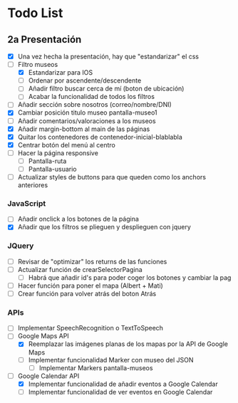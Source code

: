 # Todo List

## 2a Presentación
- [x] Una vez hecha la presentación, hay que "estandarizar" el css
- [ ] Filtro museos
    - [x] Estandarizar para IOS
    - [ ] Ordenar por ascendente/descendente
    - [ ] Añadir filtro buscar cerca de mí (boton de ubicación)
    - [ ] Acabar la funcionalidad de todos los filtros
- [ ] Añadir sección sobre nosotros (correo/nombre/DNI) 
- [x] Cambiar posición titulo museo pantalla-museo1
- [ ] Añadir comentarios/valoraciones a los museos
- [x] Añadir margin-bottom al main de las páginas
- [X] Quitar los contenedores de contenedor-inicial-blablabla
- [x] Centrar botón del menú al centro
- [ ] Hacer la página responsive
    - [ ] Pantalla-ruta
    - [ ] Pantalla-usuario
- [ ] Actualizar styles de buttons para que queden como los anchors anteriores
### JavaScript
- [ ] Añadir onclick a los botones de la página
- [X] Añadir que los filtros se plieguen y desplieguen con jquery
### JQuery
- [ ] Revisar de "optimizar" los returns de las funciones
- [ ] Actualizar función de crearSelectorPagina
    - [ ] Habrá que añadir id's para poder coger los botones y cambiar la pag
- [ ] Hacer función para poner el mapa (Albert + Mati)
- [ ] Crear función para volver atrás del boton Atrás
### APIs
- [ ] Implementar SpeechRecognition o TextToSpeech
- [ ] Google Maps API
    - [x] Reemplazar las imágenes planas de los mapas por la API de Google Maps
    - [ ] Implementar funcionalidad Marker con museo del JSON
        - [ ] Implementar Markers pantalla-museos
- [ ] Google Calendar API
    - [x] Implementar funcionalidad de añadir eventos a Google Calendar
    - [ ] Implementar funcionalidad de ver eventos en Google Calendar